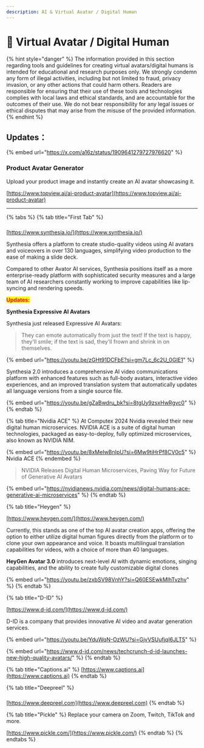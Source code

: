 ```yaml
---
description: AI & Virtual Avatar / Digital Human
---
```


# 👥 Virtual Avatar / Digital Human

{% hint style="danger" %}
The information provided in this section regarding tools and guidelines for creating virtual avatars/digital humans is intended for educational and research purposes only. We strongly condemn any form of illegal activities, including but not limited to fraud, privacy invasion, or any other actions that could harm others. Readers are responsible for ensuring that their use of these tools and technologies complies with local laws and ethical standards, and are accountable for the outcomes of their use. We do not bear responsibility for any legal issues or ethical disputes that may arise from the misuse of the provided information.
{% endhint %}

## Updates：

{% embed url="https://x.com/a16z/status/1909641279727976620" %}

### Product Avatar Generator

Upload your product image and instantly create an AI avatar showcasing it.&#x20;

[https://www.topview.ai/ai-product-avatar](https://www.topview.ai/ai-product-avatar)

***

{% tabs %}
{% tab title="First Tab" %}
###

[https://www.synthesia.io/](https://www.synthesia.io/)

Synthesia offers a platform to create studio-quality videos using AI avatars and voiceovers in over 130 languages, simplifying video production to the ease of making a slide deck.&#x20;

Compared to other Avator AI services, Synthesia positions itself as a more enterprise-ready platform with sophisticated security measures and a large team of AI researchers constantly working to improve capabilities like lip-syncing and rendering speeds.&#x20;

<mark style="color:red;">**Updates:**</mark>

**Synthesia Expressive AI Avatars**

Synthesia just released Expressive AI Avatars:

> They can emote automatically from just the text! If the text is happy, they'll smile; if the text is sad, they'll frown and shrink in on themselves.

{% embed url="https://youtu.be/zGHt91DCFbE?si=gm7Lc_6c2U_0GIE1" %}

Synthesia 2.0 introduces a comprehensive AI video communications platform with enhanced features such as full-body avatars, interactive video experiences, and an improved translation system that automatically updates all language versions from a single source file.

{% embed url="https://youtu.be/gZaBwdru_bk?si=8tgUy9zsxHwRgvc0" %}
{% endtab %}

{% tab title="Nvidia ACE" %}
At Computex 2024 Nvidia revealed their new digital human microservices. NVIDIA ACE is a suite of digital human technologies, packaged as easy-to-deploy, fully optimized microservices, also known as NVIDIA NIM.

{% embed url="https://youtu.be/8xMeIwBnIpU?si=6Mw9tiHrPf8CV0c5" %}
Nvidia ACE
{% endembed %}

> NVIDIA Releases Digital Human Microservices, Paving Way for Future of Generative AI Avatars

{% embed url="https://nvidianews.nvidia.com/news/digital-humans-ace-generative-ai-microservices" %}
{% endtab %}

{% tab title="Heygen" %}


[https://www.heygen.com/](https://www.heygen.com/)

Currently, this stands as one of the top AI avatar creation apps, offering the option to either utilize digital human figures directly from the platform or to clone your own appearance and voice. It boasts multilingual translation capabilities for videos, with a choice of more than 40 languages.

**HeyGen Avatar 3.0** introduces next-level AI with dynamic emotions, singing capabilities, and the ability to create fully customizable digital clones

{% embed url="https://youtu.be/zxbSV98VnhY?si=Q60ESEwkMlhTvzhv" %}
{% endtab %}

{% tab title="D-ID" %}


[https://www.d-id.com/](https://www.d-id.com/)

D-ID is a company that provides innovative AI video and avatar generation services.&#x20;

{% embed url="https://youtu.be/YduWqN-OzWU?si=GjvVSUufjqI6JLT5" %}

{% embed url="https://www.d-id.com/news/techcrunch-d-id-launches-new-high-quality-avatars/" %}
{% endtab %}

{% tab title="Captions.ai" %}
[https://www.captions.ai](https://www.captions.ai)
{% endtab %}

{% tab title="Deepreel" %}
###

[https://www.deepreel.com](https://www.deepreel.com)
{% endtab %}

{% tab title="Pickle" %}
Replace your camera on Zoom, Twitch, TikTok and more.

[https://www.pickle.com/](https://www.pickle.com/)
{% endtab %}
{% endtabs %}



